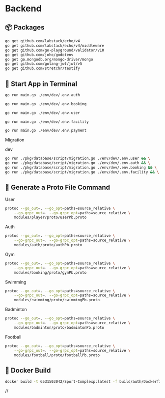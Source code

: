 # Backend

<h2>📦 Packages</h2>

```bash
go get github.com/labstack/echo/v4
go get github.com/labstack/echo/v4/middleware
go get github.com/go-playground/validator/v10
go get github.com/joho/godotenv
go get go.mongodb.org/mongo-driver/mongo
go get github.com/golang-jwt/jwt/v5
go get github.com/stretchr/testify
```

<h2>📃 Start App in Terminal</h2>

```bash
go run main.go ./env/dev/.env.auth
```
```bash
go run main.go ./env/dev/.env.booking
```
```bash
go run main.go ./env/dev/.env.user
```
```bash
go run main.go ./env/dev/.env.facility
```
```bash
go run main.go ./env/dev/.env.payment
```



<p>Migration</p>

<p>dev</p>

```bash
go run ./pkg/database/script/migration.go ./env/dev/.env.user && \
go run ./pkg/database/script/migration.go ./env/dev/.env.auth && \
go run ./pkg/database/script/migration.go ./env/dev/.env.booking && \
go run ./pkg/database/script/migration.go ./env/dev/.env.facility && \

```

<h2>🍰 Generate a Proto File Command</h2>
<p>User</p>

```bash
protoc --go_out=. --go_opt=paths=source_relative \
    --go-grpc_out=. --go-grpc_opt=paths=source_relative \
    modules/player/proto/userPb.proto
```

<p>Auth</p>

```bash
protoc --go_out=. --go_opt=paths=source_relative \
    --go-grpc_out=. --go-grpc_opt=paths=source_relative \
    modules/auth/proto/authPb.proto
```

<p>Gym</p>

```bash
protoc --go_out=. --go_opt=paths=source_relative \
    --go-grpc_out=. --go-grpc_opt=paths=source_relative \
    modules/booking/proto/gymPb.proto
```

<p>Swimming</p>

```bash
protoc --go_out=. --go_opt=paths=source_relative \
    --go-grpc_out=. --go-grpc_opt=paths=source_relative \
    modules/swimming/proto/swimmingPb.proto
```

<p>Badminton</p>

```bash
protoc --go_out=. --go_opt=paths=source_relative \
    --go-grpc_out=. --go-grpc_opt=paths=source_relative \
    modules/badminton/proto/badmintonPb.proto
```

<p>Football</p>

```bash
protoc --go_out=. --go_opt=paths=source_relative \
    --go-grpc_out=. --go-grpc_opt=paths=source_relative \
    modules/football/proto/footballPb.proto
```


<h2>🐳 Docker Build</h2>

```bash
docker build -t 6531503042/Sport-Complexp:latest -f build/auth/Dockerfile .
```
//
